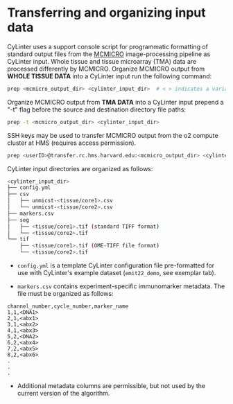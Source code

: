 # Transferring and organizing input data
CyLinter uses a support console script for programmatic formatting of standard output files from the [MCMICRO](https://github.com/labsyspharm/mcmicro) image-processing pipeline as CyLinter input. Whole tissue and tissue microarray (TMA) data are processed differently by MCMICRO. Organize MCMICRO output from **WHOLE TISSUE DATA** into a CyLinter input run the following command:

``` bash
prep <mcmicro_output_dir> <cylinter_input_dir>  # < > indicates a variable.
```

Organize MCMICRO output from **TMA DATA** into a CyLinter input prepend a "-t" flag before the source and destination directory file paths:

``` bash
prep -t <mcmicro_output_dir> <cylinter_input_dir>
```

SSH keys may be used to transfer MCMICRO output from the o2 compute cluster at HMS (requires access permission).

``` bash
prep <userID>@transfer.rc.hms.harvard.edu:<mcmicro_output_dir> <cylinter_input_dir>
```

CyLinter input directories are organized as follows:

``` bash
<cylinter_input_dir>
├── config.yml
├── csv
│   ├── unmicst-<tissue/core1>.csv
│   └── unmicst-<tissue/core2>.csv
├── markers.csv
├── seg
│   ├── <tissue/core1>.tif (standard TIFF format)
│   └── <tissue/core2>.tif
└── tif
    ├── <tissue/core1>.tif (OME-TIFF file format)
    └── <tissue/core2>.tif
```

* `config.yml` is a template CyLinter configuration file pre-formatted for use with CyLinter's example dataset (`emit22_demo`, see exemplar tab).

* `markers.csv` contains experiment-specific immunomarker metadata. The file must be organized as follows:

```
channel_number,cycle_number,marker_name
1,1,<DNA1>
2,1,<abx1>
3,1,<abx2>
4,1,<abx3>
5,2,<DNA2>
6,2,<abx4>
7,2,<abx5>
8,2,<abx6>
.
.
.
```
* Additional metadata columns are permissible, but not used by the current version of the algorithm.
